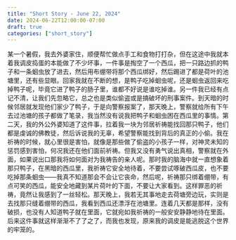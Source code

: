 ```yaml
---
title: "Short Story - June 22, 2024"
date: 2024-06-22T12:00:00-07:00
draft: true
categories: ["short_story"]
---
```

某一个暑假，我去外婆家住，顺便帮忙做点手工和食物打打杂，但在这途中我就本着我调皮捣蛋的本能做了不少坏事，一件事是掏空了一个西瓜，把一只路边抓的鸭子和一条蛔虫放了进去，然后用布绷带将那个西瓜绑好，然后踢进了都是荷叶的池塘里，还有些显眼。回家我就在不断的想，是鸭子吃掉蛔虫呢，还是蛔虫返回来吃掉鸭子呢，毕竟它进了鸭子的肠子里，谁都不好说是谁吃掉谁。另一件我已经有点记不清，让我们先忽略它，总之也是类似偷盗或是搞破坏的刑事案件。到天暗的时候邻居就发现他们家少了鸭子，于是向警察报案了，那天晚上，警察就给所有下午去过池塘的孩子都做了笔录，我当然没有说我把鸭子和蛔虫困在西瓜里的事情。第二天，我的外公外婆知道了这件事，拉着我一块为邻居祈祷能找回那只鸭子，他们都是虔诚的佛教徒，然后诉说我的无辜，希望警察能找到背后的真正的小偷。我在祈祷的时候，就心里很是害怕，就像是那些做了偷盗的小孩子一样，对神灵未知的惩罚感到害怕，何况我还在他们面前祈祷。但我又没有勇气说出真相，警察就在外面，如果说出口那我将如何面对为我祷告的亲人呢。那时我的脑海中就一直想象着那只鸭子，在黑暗的西瓜里，我祈祷它安全地待着，不要尝试啄破西瓜皮，也不要吃掉那条蛔虫——我真不知道那会不会让它丧命，然后呢，祈祷那只绑着绷带，有点可笑的西瓜，能安全地藏到某片荷叶的下面，不要让大家看到。这样罪恶的祈祷，竟然让我感到了一丝轻松。那天晚上，我若无其事地走去荷塘旁边玩，实则是去找那只缝着绷带的西瓜，我看到西瓜还漂浮在池塘里。连着几天都是那样，没有破损，也没有人知道鸭子就在里面，它就宛如我祈祷的一般安安静静地待在里面。后来这件事就这样渐渐不了了之了，而我也发现，原来我的调皮是能逃脱这个世界的牢笼的。  